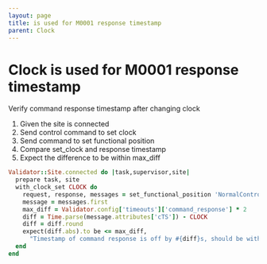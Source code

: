 ```yaml
---
layout: page
title: is used for M0001 response timestamp
parent: Clock
---
```


# Clock is used for M0001 response timestamp

Verify command response timestamp after changing clock

1. Given the site is connected
2. Send control command to set clock
3. Send command to set functional position
4. Compare set_clock and response timestamp
5. Expect the difference to be within max_diff

```ruby
Validator::Site.connected do |task,supervisor,site|
  prepare task, site
  with_clock_set CLOCK do
    request, response, messages = set_functional_position 'NormalControl'
    message = messages.first
    max_diff = Validator.config['timeouts']['command_response'] * 2
    diff = Time.parse(message.attributes['cTS']) - CLOCK
    diff = diff.round
    expect(diff.abs).to be <= max_diff,
      "Timestamp of command response is off by #{diff}s, should be within #{max_diff}s"
  end
end
```

